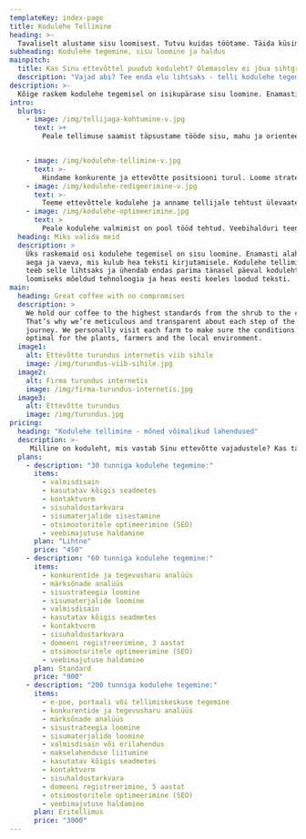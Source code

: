 ```yaml
---
templateKey: index-page
title: Kodulehe Tellimine
heading: >-
  Tavaliselt alustame sisu loomisest. Tutvu kuidas töötame. Täida küsimustik ja telli firmale uus koduleht!
subheading: Kodulehe tegemine, sisu loomine ja haldus
mainpitch:
  title: Kas Sinu ettevõttel puudub koduleht? Olemasolev ei jõua sihtgrupini?
  description: "Vajad abi? Tee enda elu lihtsaks - telli kodulehe tegemine hinnaga 15 € tund!"
description: >-
  Kõige raskem kodulehe tegemisel on isikupärase sisu loomine. Enamasti alahinnatakse aega ja vaeva, mis kulub hea teksti kirjutamisele. Teeme tellija jaoks selle lihtsaks. Ühendame parima tänasel päeval kodulehtede loomiseks mõeldud tehnoloogia hea eesti keelse tekstiga. Valmistame tellija vajadustest lähtuva veebilehe ja kirjutame äri tutvustava teksti. Vajadusel pakume veebihalduri teenust.
intro:
  blurbs:
    - image: /img/tellijaga-kohtumine-v.jpg
      text: >+
        Peale tellimuse saamist täpsustame tööde sisu, mahu ja orienteeruva ajakulu e-kirja või telefoni teel. Soovi korral kohtume tellija valitud kohas. Määrame võimalikud lisatööd, kodulehe eesmärgi ja kuidas seda saavutada.


    - image: /img/kodulehe-tellimine-v.jpg
      text: >-
        Hindame konkurente ja ettevõtte positsiooni turul. Loome strateegia ja sellest lähtudes kirjutame tellija firmat, selle tooteid ja teenuseid tutvustava teksti, mida saab kasutada kodulehe tegemisel.
    - image: /img/kodulehe-redigeerimine-v.jpg
      text: >-
        Teeme ettevõttele kodulehe ja anname tellijale tehtust ülevaate. Indekseerime valminud veebilehe interneti otsingumootoris. Tagame veebimajutuse, domeeni ning teostame vajalikud lisatööd. Hoolitseme, et kõik töötaks soovitud moel.
    - image: /img/kodulehe-optimeerimine.jpg
      text: >
        Peale kodulehe valmimist on pool tööd tehtud. Veebihalduri teenus tagab kodulehe toimimise. Redigeerime ja optimeerime veebilehte lähtudes tellija vajadustest ja külastatavuse statistikast. Nii jõuab Sinu toode või teenud võimaliku kliendini.
  heading: Miks valida meid
  description: >
    Üks raskemaid osi kodulehe tegemisel on sisu loomine. Enamasti alahinnatakse
    aega ja vaeva, mis kulub hea teksti kirjutamisele. Kodulehe tellimise teenus
    teeb selle lihtsaks ja ühendab endas parima tänasel päeval kodulehtede
    loomiseks mõeldud tehnoloogia ja heas eesti keeles loodud teksti.
main:
  heading: Great coffee with no compromises
  description: >
    We hold our coffee to the highest standards from the shrub to the cup.
    That’s why we’re meticulous and transparent about each step of the coffee’s
    journey. We personally visit each farm to make sure the conditions are
    optimal for the plants, farmers and the local environment.
  image1:
    alt: Ettevõtte turundus internetis viib sihile
    image: /img/turundus-viib-sihile.jpg
  image2:
    alt: Firma turundus internetis
    image: /img/firma-turundus-internetis.jpg
  image3:
    alt: Ettevõtte turundus
    image: /img/turundus.jpg
pricing:
  heading: "Kodulehe tellimine - mõned võimalikud lahendused"
  description: >-
     Milline on koduleht, mis vastab Sinu ettevõtte vajadustele? Kas tahad vanale veebilehele uue näo anda. Või tuleb tööga päris otsast alata. Tutvu erinevate võimalustega, mida pakume ja kirjuta meile. Leiame parima lahenduse. Kõik teenused ja hilisemad hooldustööd on hinnaga 15 € tund.
  plans:
    - description: "30 tunniga kodulehe tegemine:"
      items:
        - valmisdisain
        - kasutatav kõigis seadmetes
        - kontaktvorm
        - sisuhaldustarkvara
        - sisumaterjalide sisestamine
        - otsimootoritele optimeerimine (SEO)
        - veebimajutuse haldamine
      plan: "Lihtne"
      price: "450"
    - description: "60 tunniga kodulehe tegemine:"
      items:
        - konkurentide ja tegevusharu analüüs
        - märksõnade analüüs
        - sisustrateegia loomine
        - sisumaterjalide loomine
        - valmisdisain
        - kasutatav kõigis seadmetes
        - kontaktvorm
        - sisuhaldustarkvara
        - domeeni registreerimine, 3 aastat
        - otsimootoritele optimeerimine (SEO)
        - veebimajutuse haldamine
      plan: Standard
      price: "900"
    - description: "200 tunniga kodulehe tegemine:"
      items:
        - e-poe, portaali või tellimiskeskuse tegemine
        - konkurentide ja tegevusharu analüüs
        - märksõnade analüüs
        - sisustrateegia loomine
        - sisumaterjalide loomine
        - valmisdisain või erilahendus
        - makselahenduse liitumine
        - kasutatav kõigis seadmetes
        - kontaktvorm
        - sisuhaldustarkvara
        - domeeni registreerimine, 5 aastat
        - otsimootoritele optimeerimine (SEO)
        - veebimajutuse haldamine
      plan: Eritellimus
      price: "3000"              
---
```


